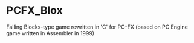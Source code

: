 # PCFX_Blox
Falling Blocks-type game rewritten in 'C' for PC-FX (based on PC Engine game written in Assembler in 1999)
